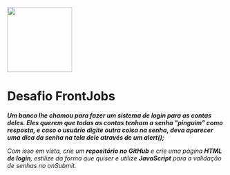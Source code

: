 <img src = "https://github.com/vinga19/Desafio-FrontJobs/tree/master/img/desafio.png" height = "150" width = "150"  >
 


 <h1> Desafio FrontJobs</h1> 


<b><i>Um banco lhe chamou para fazer um sistema de login para as contas deles. Eles querem que todas as contas tenham a senha "pinguim" como resposta, e caso o usuário digite outra coisa na senha, deva aparecer uma dica da senha na tela dele através de um alert();</i></b>

<i>Com isso em vista, crie um <b>repositório no GitHub</b> e crie uma página <b>HTML de login</b>, estilize da forma que quiser e utilize <b>JavaScript</b> para a validação de senhas no onSubmit.</i>

